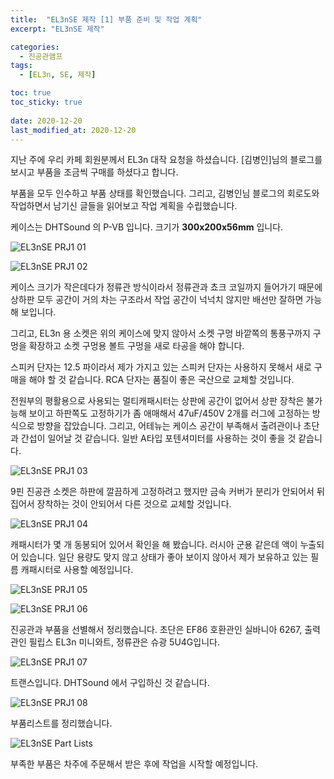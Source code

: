 ```yaml
---
title:  "EL3nSE 제작 [1] 부품 준비 및 작업 계획"
excerpt: "EL3nSE 제작"

categories:
  - 진공관앰프
tags:
  - [EL3n, SE, 제작]

toc: true
toc_sticky: true
 
date: 2020-12-20
last_modified_at: 2020-12-20
---
```

지난 주에 우리 카페 회원분께서 EL3n 대작 요청을 하셨습니다. [김병인]님의 블로그를 보시고 부품을 조금씩 구매를 하셨다고 합니다. 

부품을 모두 인수하고 부품 상태를 확인했습니다. 그리고, 김병인님 블로그의 회로도와 작업하면서 남기신 글들을 읽어보고 작업 계획을 수립했습니다.

케이스는 DHTSound 의 P-VB 입니다. 크기가 **300x200x56mm** 입니다.

![EL3nSE PRJ1 01](/assets/images/EL3nSE_PRJ1_01.jpg)

![EL3nSE PRJ1 02](/assets/images/EL3nSE_PRJ1_02.jpg)

케이스 크기가 작은데다가 정류관 방식이라서 정류관과 쵸크 코일까지 들어가기 때문에 상하판 모두 공간이 거의 차는 구조라서 작업 공간이 넉넉치 않지만 배선만 잘하면 가능해 보입니다.

그리고, EL3n 용 소켓은 위의 케이스에 맞지 않아서 소켓 구멍 바깥쪽의 통풍구까지 구멍을 확장하고 소켓 구멍용 볼트 구멍을 새로 타공을 해야 합니다.

스피커 단자는 12.5 파이라서 제가 가지고 있는 스피커 단자는 사용하지 못해서 새로 구매을 해야 할 것 같습니다. RCA 단자는 품질이 좋은 국산으로 교체할 것입니다. 

전원부의 평활용으로 사용되는 멀티캐패시터는 상판에 공간이 없어서 상판 장착은 불가능해 보이고 하판쪽도 고정하기가 좀 애매해서 47uF/450V 2개를 러그에 고정하는 방식으로 방향을 잡았습니다. 그리고, 어테뉴는 케이스 공간이 부족해서 출려관이나 초단과 간섭이 일어날 것 같습니다. 일반 A타입 포텐셔미터를 사용하는 것이 좋을 것 같습니다.

![EL3nSE PRJ1 03](/assets/images/EL3nSE_PRJ1_03.jpg)

9핀 진공관 소켓은 하판에 깔끔하게 고정하려고 했지만 금속 커버가 분리가 안되어서 뒤집어서 장착하는 것이 안되어서 다른 것으로 교체할 것입니다.

![EL3nSE PRJ1 04](/assets/images/EL3nSE_PRJ1_04.jpg)

캐패시터가 몇 개 동봉되어 있어서 확인을 해 봤습니다. 러시아 군용 같은데 액이 누출되어 있습니다. 일단 용량도 맞지 않고 상태가 좋아 보이지 않아서 제가 보유하고 있는 필름 캐패시터로 사용할 예정입니다. 

![EL3nSE PRJ1 05](/assets/images/EL3nSE_PRJ1_05.jpg)

![EL3nSE PRJ1 06](/assets/images/EL3nSE_PRJ1_06.jpg)

진공관과 부품을 선별해서 정리했습니다. 초단은 EF86 호환관인 실바니아 6267, 출력관인 필립스 EL3n 미니와트, 정류관은 슈광 5U4G입니다.

![EL3nSE PRJ1 07](/assets/images/EL3nSE_PRJ1_07.jpg)

트랜스입니다. DHTSound 에서 구입하신 것 같습니다.

![EL3nSE PRJ1 08](/assets/images/EL3nSE_PRJ1_08.jpg)

부품리스트를 정리했습니다.

![EL3nSE Part Lists](/assets/images/EL3nSE_PRJ1_Parts.png)

부족한 부품은 차주에 주문해서 받은 후에 작업을 시작할 예정입니다.